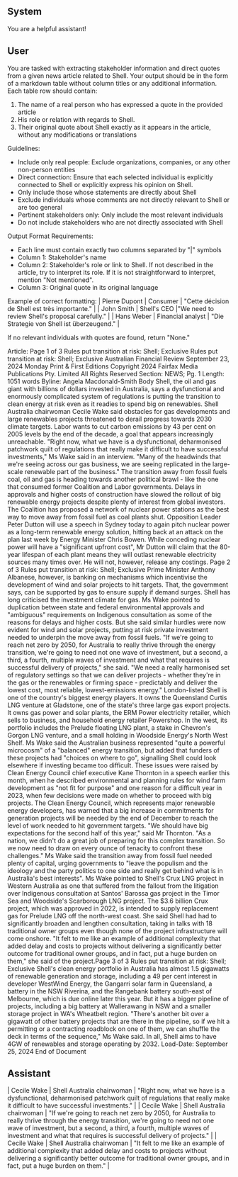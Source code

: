## System

You are a helpful assistant!

## User


You are tasked with extracting stakeholder information and direct quotes from a given news article related to Shell. Your output should be in the form of a markdown table without column titles or any additional information. Each table row should contain:
1. The name of a real person who has expressed a quote in the provided article
2. His role or relation with regards to Shell.
3. Their original quote about Shell exactly as it appears in the article, without any modifications or translations

Guidelines:
- Include only real people: Exclude organizations, companies, or any other non-person entities
- Direct connection: Ensure that each selected individual is explicitly connected to Shell or explicitly express his opinion on Shell.
- Only include those whose statements are directly about Shell
- Exclude individuals whose comments are not directly relevant to Shell or are too general
- Pertinent stakeholders only: Only include the most relevant individuals
- Do not include stakeholders who are not directly associated with Shell

Output Format Requirements:
- Each line must contain exactly two columns separated by "|" symbols
- Column 1: Stakeholder's name
- Column 2: Stakeholder's role or link to Shell. If not described in the article, try to interpret its role. If it is not straightforward to interpret, mention "Not mentioned".
- Column 3: Original quote in its original language

Example of correct formatting:
| Pierre Dupont | Consumer | "Cette décision de Shell est très importante." |
| John Smith | Shell's CEO |"We need to review Shell's proposal carefully." |
| Hans Weber | Financial analyst | "Die Strategie von Shell ist überzeugend." |

If no relevant individuals with quotes are found, return "None."

Article:
Page 1 of 3
Rules put transition at risk: Shell; Exclusive
Rules put transition at risk: Shell; Exclusive
Australian Financial Review
September 23, 2024 Monday
Print & First Editions
Copyright 2024 Fairfax Media Publications Pty. Limited All Rights Reserved
Section: NEWS; Pg. 1
Length: 1051 words
Byline: Angela Macdonald-Smith
Body
Shell, the oil and gas giant with billions of dollars invested in Australia, says a dysfunctional and enormously 
complicated system of regulations is putting the transition to clean energy at risk even as it readies to spend big on 
renewables.
Shell Australia chairwoman Cecile Wake said obstacles for gas developments and large renewables projects 
threatened to derail progress towards 2030 climate targets.
Labor wants to cut carbon emissions by 43 per cent on 2005 levels by the end of the decade, a goal that appears 
increasingly unreachable.
"Right now, what we have is a dysfunctional, deharmonised patchwork quilt of regulations that really make it difficult 
to have successful investments," Ms Wake said in an interview.
"Many of the headwinds that we're seeing across our gas business, we are seeing replicated in the large-scale 
renewable part of the business."
The transition away from fossil fuels coal, oil and gas is heading towards another political brawl - like the one that 
consumed former Coalition and Labor governments. Delays in approvals and higher costs of construction have 
slowed the rollout of big renewable energy projects despite plenty of interest from global investors.
The Coalition has proposed a network of nuclear power stations as the best way to move away from fossil fuel as 
coal plants shut. Opposition Leader Peter Dutton will use a speech in Sydney today to again pitch nuclear power as 
a long-term renewable energy solution, hitting back at an attack on the plan last week by Energy Minister Chris 
Bowen.
While conceding nuclear power will have a "significant upfront cost", Mr Dutton will claim that the 80-year lifespan of 
each plant means they will outlast renewable electricity sources many times over. He will not, however, release any 
costings.
Page 2 of 3
Rules put transition at risk: Shell; Exclusive
Prime Minister Anthony Albanese, however, is banking on mechanisms which incentivise the development of wind 
and solar projects to hit targets. That, the government says, can be supported by gas to ensure supply if demand 
surges.
Shell has long criticised the investment climate for gas. Ms Wake pointed to duplication between state and federal 
environmental approvals and "ambiguous" requirements on Indigenous consultation as some of the reasons for 
delays and higher costs.
But she said similar hurdles were now evident for wind and solar projects, putting at risk private investment needed 
to underpin the move away from fossil fuels.
"If we're going to reach net zero by 2050, for Australia to really thrive through the energy transition, we're going to 
need not one wave of investment, but a second, a third, a fourth, multiple waves of investment and what that 
requires is successful delivery of projects," she said. "We need a really harmonised set of regulatory settings so that 
we can deliver projects - whether they're in the gas or the renewables or firming space - predictably and deliver the 
lowest cost, most reliable, lowest-emissions energy."
London-listed Shell is one of the country's biggest energy players. It owns the Queensland Curtis LNG venture at 
Gladstone, one of the state's three large gas export projects. It owns gas power and solar plants, the ERM Power 
electricity retailer, which sells to business, and household energy retailer Powershop.
In the west, its portfolio includes the Prelude floating LNG plant, a stake in Chevron's Gorgon LNG venture, and a 
small holding in Woodside Energy's North West Shelf.
Ms Wake said the Australian business represented "quite a powerful microcosm" of a "balanced" energy transition, 
but added that funders of these projects had "choices on where to go", signalling Shell could look elsewhere if 
investing became too difficult.
These issues were raised by Clean Energy Council chief executive Kane Thornton in a speech earlier this month, 
when he described environmental and planning rules for wind farm development as "not fit for purpose" and one 
reason for a difficult year in 2023, when few decisions were made on whether to proceed with big projects.
The Clean Energy Council, which represents major renewable energy developers, has warned that a big increase in 
commitments for generation projects will be needed by the end of December to reach the level of work needed to 
hit government targets.
"We should have big expectations for the second half of this year," said Mr Thornton. "As a nation, we didn't do a 
great job of preparing for this complex transition. So we now need to draw on every ounce of tenacity to confront 
these challenges."
Ms Wake said the transition away from fossil fuel needed plenty of capital, urging governments to "leave the 
populism and the ideology and the party politics to one side and really get behind what is in Australia's best 
interests".
Ms Wake pointed to Shell's Crux LNG project in Western Australia as one that suffered from the fallout from the 
litigation over Indigenous consultation at Santos' Barossa gas project in the Timor Sea and Woodside's 
Scarborough LNG project.
The $3.6 billion Crux project, which was approved in 2022, is intended to supply replacement gas for Prelude LNG 
off the north-west coast. She said Shell had had to significantly broaden and lengthen consultation, taking in talks 
with 18 traditional owner groups even though none of the project infrastructure will come onshore.
"It felt to me like an example of additional complexity that added delay and costs to projects without delivering a 
significantly better outcome for traditional owner groups, and in fact, put a huge burden on them," she said of the 
project.Page 3 of 3
Rules put transition at risk: Shell; Exclusive
Shell's clean energy portfolio in Australia has almost 1.5 gigawatts of renewable generation and storage, including 
a 49 per cent interest in developer WestWind Energy, the Gangarri solar farm in Queensland, a battery in the NSW 
Riverina, and the Rangebank battery south-east of Melbourne, which is due online later this year.
But it has a bigger pipeline of projects, including a big battery at Wallerawang in NSW and a smaller storage project 
in WA's Wheatbelt region.
"There's another bit over a gigawatt of other battery projects that are there in the pipeline, so if we hit a permitting or 
a contracting roadblock on one of them, we can shuffle the deck in terms of the sequence," Ms Wake said.
In all, Shell aims to have 4GW of renewables and storage operating by 2032.
Load-Date: September 25, 2024
End of Document
        

## Assistant

| Cecile Wake | Shell Australia chairwoman | "Right now, what we have is a dysfunctional, deharmonised patchwork quilt of regulations that really make it difficult to have successful investments." |
| Cecile Wake | Shell Australia chairwoman | "If we're going to reach net zero by 2050, for Australia to really thrive through the energy transition, we're going to need not one wave of investment, but a second, a third, a fourth, multiple waves of investment and what that requires is successful delivery of projects." |
| Cecile Wake | Shell Australia chairwoman | "It felt to me like an example of additional complexity that added delay and costs to projects without delivering a significantly better outcome for traditional owner groups, and in fact, put a huge burden on them." |

